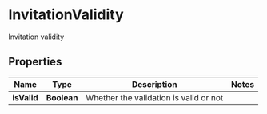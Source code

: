 

# InvitationValidity

Invitation validity

## Properties

| Name | Type | Description | Notes |
|------------ | ------------- | ------------- | -------------|
|**isValid** | **Boolean** | Whether the validation is valid or not |  |



